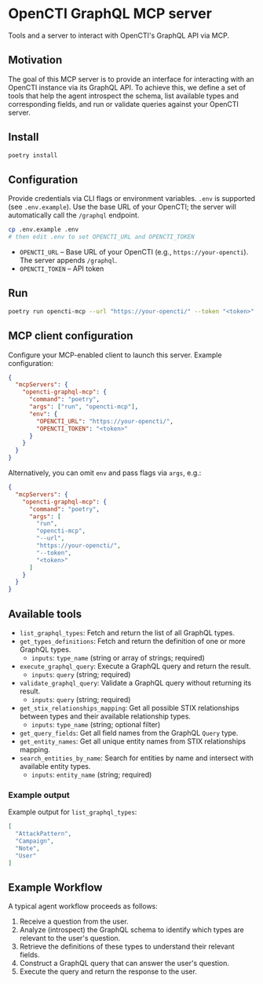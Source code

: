 # OpenCTI GraphQL MCP server

Tools and a server to interact with OpenCTI's GraphQL API via MCP.

## Motivation

The goal of this MCP server is to provide an interface for interacting with an OpenCTI instance via its GraphQL API. To achieve this, we define a set of tools that help the agent introspect the schema, list available types and corresponding fields, and run or validate queries against your OpenCTI server.

## Install

```bash
poetry install
```

## Configuration

Provide credentials via CLI flags or environment variables. `.env` is supported (see `.env.example`). Use the base URL of your OpenCTI; the server will automatically call the `/graphql` endpoint.

```bash
cp .env.example .env
# then edit .env to set OPENCTI_URL and OPENCTI_TOKEN
```

- `OPENCTI_URL` – Base URL of your OpenCTI (e.g., `https://your-opencti`). The server appends `/graphql`.
- `OPENCTI_TOKEN` – API token

## Run

```bash
poetry run opencti-mcp --url "https://your-opencti/" --token "<token>"
```

## MCP client configuration

Configure your MCP-enabled client to launch this server. Example configuration:

```json
{
  "mcpServers": {
    "opencti-graphql-mcp": {
      "command": "poetry",
      "args": ["run", "opencti-mcp"],
      "env": {
        "OPENCTI_URL": "https://your-opencti/",
        "OPENCTI_TOKEN": "<token>"
      }
    }
  }
}
```

Alternatively, you can omit `env` and pass flags via `args`, e.g.:

```json
{
  "mcpServers": {
    "opencti-graphql-mcp": {
      "command": "poetry",
      "args": [
        "run",
        "opencti-mcp",
        "--url",
        "https://your-opencti/",
        "--token",
        "<token>"
      ]
    }
  }
}
```

## Available tools

- `list_graphql_types`: Fetch and return the list of all GraphQL types.
- `get_types_definitions`: Fetch and return the definition of one or more GraphQL types.
  - `inputs`: `type_name` (string or array of strings; required)
- `execute_graphql_query`: Execute a GraphQL query and return the result.
  - `inputs`: `query` (string; required)
- `validate_graphql_query`: Validate a GraphQL query without returning its result.
  - `inputs`: `query` (string; required)
- `get_stix_relationships_mapping`: Get all possible STIX relationships between types and their available relationship types.
  - `inputs`: `type_name` (string; optional filter)
- `get_query_fields`: Get all field names from the GraphQL `Query` type.
- `get_entity_names`: Get all unique entity names from STIX relationships mapping.
- `search_entities_by_name`: Search for entities by name and intersect with available entity types.
  - `inputs`: `entity_name` (string; required)

### Example output

Example output for `list_graphql_types`:

```json
[
  "AttackPattern",
  "Campaign",
  "Note",
  "User"
]
```

## Example Workflow

A typical agent workflow proceeds as follows:

1. Receive a question from the user.
2. Analyze (introspect) the GraphQL schema to identify which types are relevant to the user's question.
3. Retrieve the definitions of these types to understand their relevant fields.
4. Construct a GraphQL query that can answer the user's question.
5. Execute the query and return the response to the user.
